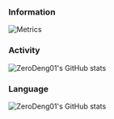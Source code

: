 ### Information
![Metrics](https://metrics.lecoq.io/ZeroDeng01?template=classic&lines=1&habits=1&calendar=1&achievements=1&activity=1&stars=1&followup=1&support=1&base=header%2C%20activity%2C%20community%2C%20repositories%2C%20metadata&base.indepth=false&base.hireable=false&base.skip=false&lines=false&lines.sections=base&lines.repositories.limit=4&lines.history.limit=1&stars=false&stars.limit=4&habits=false&habits.from=200&habits.days=14&habits.facts=true&habits.charts=false&habits.charts.type=classic&habits.trim=false&habits.languages.limit=8&habits.languages.threshold=0%25&followup=false&followup.sections=repositories&followup.indepth=false&followup.archived=true&calendar=false&calendar.limit=1&achievements=false&achievements.threshold=C&achievements.secrets=true&achievements.display=detailed&achievements.limit=0&activity=false&activity.limit=5&activity.load=300&activity.days=14&activity.visibility=all&activity.timestamps=false&activity.filter=all&support=false&config.timezone=Asia%2FShanghai)

### Activity
![`ZeroDeng01`'s GitHub stats](https://github-readme-stats.vercel.app/api?username=ZeroDeng01&theme=gotham&count_private=true)


### Language
![`ZeroDeng01`'s GitHub stats](https://github-readme-stats.vercel.app/api/top-langs?username=ZeroDeng01&show_icons=true&count_private=true&theme=gotham)

